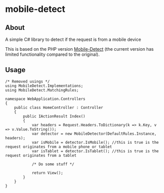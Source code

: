 # mobile-detect
## About
A simple C# library to detect if the request is from a mobile device

This is based on the PHP version [Mobile-Detect](https://github.com/serbanghita/Mobile-Detect) (the current version has limited functionality compared to the original).


## Usage

```
/* Removed usings */
using MobileDetect.Implementations;
using MobileDetect.MatchingRules;

namespace WebApplication.Controllers
{
    public class HomeController : Controller
    {
        public IActionResult Index()
        {
            var headers = Request.Headers.ToDictionary(k => k.Key, v => v.Value.ToString());
            var detector = new MobileDetector(DefaultRules.Instance, headers);
            var isMobile = detector.IsMobile(); //this is true is the request originates from a mobile phone or tablet
            var isTablet = detector.IsTablet(); //this is true is the request originates from a tablet

            /* Do some stuff */

            return View();
        }
    }
}
```